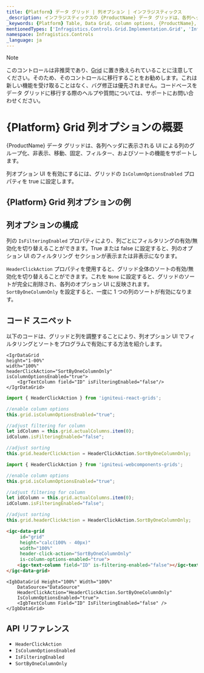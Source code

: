 ```yaml
---
title: {Platform} データ グリッド | 列オプション | インフラジスティックス
_description: インフラジスティックスの {ProductName} データ グリッドは、各列ヘッダーのドロップダウン UI を介して列のピン固定、移動、フィルター、およびソートの機能をサポートします。{ProductName} テーブルの列オプションを是非お試しください!
_keywords: {Platform} Table, Data Grid, column options, {ProductName}, Infragistics, {Platform} テーブル, データ グリッド, 列オプション, インフラジスティックス
mentionedTypes: ['Infragistics.Controls.Grid.Implementation.Grid', 'Infragistics.Controls.Grid.Implementation.HeaderClickAction', 'Infragistics.Controls.Grid.Implementation.Column']
namespace: Infragistics.Controls
_language: ja
---
```


<!-- Blazor, WebComponents -->

> [!Note]
このコントロールは非推奨であり、[Grid](../data-grid.md) に置き換えられていることに注意してください。そのため、そのコントロールに移行することをお勧めします。これは新しい機能を受け取ることはなく、バグ修正は優先されません。コードベースをデータ グリッドに移行する際のヘルプや質問については、サポートにお問い合わせください。

<!-- end: Blazor, WebComponents -->

# {Platform} Grid 列オプションの概要

{ProductName} データ グリッドは、各列ヘッダに表示される UI による列のグループ化、非表示、移動、固定、フィルター、およびソートの機能をサポートします。

列オプション UI を有効にするには、グリッドの `IsColumnOptionsEnabled` プロパティを true に設定します。

## {Platform} Grid 列オプションの例


<code-view style="height: 600px"
           data-demos-base-url="{environment:dvDemosBaseUrl}"
           iframe-src="{environment:dvDemosBaseUrl}/grids/data-grid-column-options"
           alt="{Platform} Grid 列オプションの例"
           github-src="grids/data-grid/column-options">
</code-view>

<div class="divider--half"></div>

## 列オプションの構成

列の `IsFilteringEnabled` プロパティにより、列ごとにフィルタリングの有効/無効化を切り替えることができます。True または false に設定すると、列のオプション UI のフィルタリング セクションが表示または非表示になります。

`HeaderClickAction` プロパティを使用すると、グリッド全体のソートの有効/無効化を切り替えることができます。これを `None` に設定すると、グリッドのソートが完全に削除され、各列のオプション UI に反映されます。`SortByOneColumnOnly` を設定すると、一度に 1 つの列のソートが有効になります。

## コード スニペット

以下のコードは、グリッドと列を調整することにより、列オプション UI でフィルタリングとソートをプログラムで有効にする方法を紹介します。

```tsx
<IgrDataGrid
height="1-00%"
width="100%"
headerClickAction="SortByOneColumnOnly"
isColumnOptionsEnabled="true">
    <IgrTextColumn field="ID" isFilteringEnabled="false"/>
</IgrDataGrid>
```

<!--React-->
```ts
import { HeaderClickAction } from 'igniteui-react-grids';

//enable column options
this.grid.isColumnOptionsEnabled="true";

//adjust filtering for column
let idColumn = this.grid.actualColumns.item(0);
idColumn.isFilteringEnabled="false";

//adjust sorting
this.grid.headerClickAction = HeaderClickAction.SortByOneColumnOnly;
```

<!--WebComponents-->
```ts
import { HeaderClickAction } from 'igniteui-webcomponents-grids';

//enable column options
this.grid.isColumnOptionsEnabled="true";

//adjust filtering for column
let idColumn = this.grid.actualColumns.item(0);
idColumn.isFilteringEnabled="false";

//adjust sorting
this.grid.headerClickAction = HeaderClickAction.SortByOneColumnOnly;
```

```html
<igc-data-grid
     id="grid"
     height="calc(100% - 40px)"
     width="100%"
     header-click-action="SortByOneColumnOnly"
     is-column-options-enabled="true">
    <igc-text-column field="ID" is-filtering-enabled="false"></igc-text-column>
</igc-data-grid>
```

```razor
<IgbDataGrid Height="100%" Width="100%"
    DataSource="DataSource"
    HeaderClickAction="HeaderClickAction.SortByOneColumnOnly"
    IsColumnOptionsEnabled="true">
    <IgbTextColumn Field="ID" IsFilteringEnabled="false" />
</IgbDataGrid>
```

## API リファレンス

 - `HeaderClickAction`
 - `IsColumnOptionsEnabled`
 - `IsFilteringEnabled`
 - `SortByOneColumnOnly`